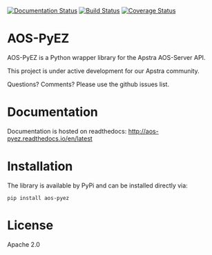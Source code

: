 [![Documentation Status](https://readthedocs.org/projects/aos-pyez/badge/?version=latest)](http://aos-pyez.readthedocs.io/en/latest/?badge=latest)
[![Build Status](https://travis-ci.org/Apstra/aos-pyez.svg?branch=develop)](https://travis-ci.org/Apstra/aos-pyez)
[![Coverage Status](https://coveralls.io/repos/github/Apstra/aos-pyez/badge.png?branch=develop)](https://coveralls.io/github/Apstra/aos-pyez?branch=develop)


# AOS-PyEZ

AOS-PyEZ is a Python wrapper library for the Apstra AOS-Server API.

This project is under active development for our Apstra community. 

Questions? Comments? Please use the github issues list.

# Documentation

Documentation is hosted on readthedocs:
http://aos-pyez.readthedocs.io/en/latest

# Installation

The library is available by PyPi and can be installed directly via:

    pip install aos-pyez

# License
Apache 2.0
